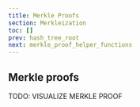 ```yaml
---
title: Merkle Proofs
section: Merkleization
toc: []
prev: hash_tree_root
next: merkle_proof_helper_functions
---
```


## Merkle proofs

TODO: VISUALIZE MERKLE PROOF

<!-- ## For beginners

Merkle proofs enable users to efficiently prove specific details of some data-structure that is known by a given hash.

The efficiency is achieved with a tree structure of hashes, with the data in the leaves of the tree.
For a proof of a set of leaves, branches to other leaves do not have to be fully encoded or hashed,
the starts of each such branch, together with the values to proof, are sufficient to reconstruct the root of the tree.
Compare the reconstructed root with the trusted root the data is known by, and the proof is complete.

## Accumulator

Merkle trees are a type of cryptographic accumulator, and a root is a binding vector commitment to a set of contents.
I.e. the position of the contents is also committed, not just inclusion. Changing the position of any of the contents would change the Merkle root.

Membership of a leaf value, at a specific position, can be proven with witness data:
a set of hashes along the way to the root of the tree, taking `O(log(N))` space and computation for a proof, as opposed to `N` for providing the full data.

## Binary Merkle Tree

The tree structure itself affects the amount of nodes, and thus the amount of hash operations, and size of the proof.

One of the few opinionated choices made by SSZ for Eth2 is the choice for a **Binary Merkle Tree**, as oposed to Merkle Patricia Trees used in Eth1.

Binary trees provide simplicity and efficiency:

- No irregular branch structures
- Any data structure can be translated to a binary tree with minimal effort.
- Less proof witness data in favor of a few more hash operations
- High affinity with bitfields for navigation and description
- Enable a wide range of other binary-tree specific optimizations

## Verification

Claims for leaves of data can be verified by reconstructing the root from these leaves with the help of witness data:
sibling nodes of the branches leading back to the root.

### Multi-proof

A multi-proof is no different than a regular proof other than proving multiple leaf values at the same time.
Notice that leaf nodes that share the same subtrees also share more witness nodes, and are thus proven together more efficiently.
Sharing of witnesses in general is also more efficient than not sharing, as with individual leaf proofs.

### Examples

The numbers used in below examples are [generalized indices](../navigation/generalized_indices.md), not values.
Note that the ordering of witness data is an encoding choice, defined by the [proof backing](#proof-backings).

#### Classic single-leaf inclusion proofs

```
                      1
          2                       3'
    4'          5           6           7
  8    9     10'  11*    12   13     14   15
```

Leaf: `11`
Witness data: `10, 4, 3`
Proof: `H(H(4, H(10,11)), 3) == 1`

#### Multiples leaves

Also called "multi-proofs".

```
                      1
          2                       3
    4'          5           6           7'
  8    9     10*  11*    12'  13*    14   15
```

Leaves: `10,11,13`
Witness data: `4, 12, 7`
Proof: `H(H(4, H(10,11)), H(H(12,13), 7)) == 1`

#### Unbalanced trees

```
              1
       2              3
    4    5'        6       7'
  8' 9*        12     13'
            24'   25
                50  51
           100'101* 102*103*
```

Leaves: `9,101,102,103`
Witness data: `8,524,100,13,7`
Proof: `H(H(H(8,9), 5), H(H( H(24, H(H(100,101), H(102, 103))), 13), 7)) == 1`

## Proof backings

A "backing" is the concept of a specialized binary tree representation that implements the Merkle proof interface,
and optionally offer additional functionality like proof data lookups or modifications.

For an implementation, several choices can be made:

- Ordering of leaf nodes and witness data
- Ordering of operations to reconstruct the root, in case of multi-proofs.
- Inclusion of a description of the proof target leaves, or the complete proof structure.
- Optimizations for fast reading, verification or modifications to the proof.

SSZ is agnostic to this: Merkle proofs are an interface to these backings, not an enshrined choice for one approach.

## Interface

For application level usage, describing the proof with a typed structure is recommended, see [SSZ partials](../partials).

For lower level usage, most of the complexity (and implementation freedom) is transferred to the underlying proof backing, and only a bare minimum interface is defined:

`compute_root(proof_backing) -> root`

`verify(proof_backing, root) -> bool: return compute_root(proof_backing) == root` -->
